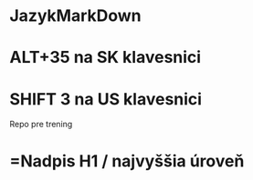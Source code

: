 # JazykMarkDown
# ALT+35   na SK klavesnici
# SHIFT 3 na US klavesnici
Repo pre trening
# =Nadpis H1 / najvyššia úroveň

